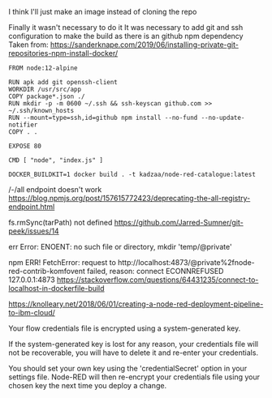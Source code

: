 I think I'll just make an image instead of cloning the repo

Finally it wasn't necessary to do it
It was necessary to add git and ssh configuration to make the build as there is an github npm dependency
Taken from: https://sanderknape.com/2019/06/installing-private-git-repositories-npm-install-docker/

```
FROM node:12-alpine

RUN apk add git openssh-client
WORKDIR /usr/src/app
COPY package*.json ./
RUN mkdir -p -m 0600 ~/.ssh && ssh-keyscan github.com >> ~/.ssh/known_hosts
RUN --mount=type=ssh,id=github npm install --no-fund --no-update-notifier
COPY . .

EXPOSE 80

CMD [ "node", "index.js" ]
```

```
DOCKER_BUILDKIT=1 docker build . -t kadzaa/node-red-catalogue:latest
```

/-/all endpoint doesn't work
https://blog.npmjs.org/post/157615772423/deprecating-the-all-registry-endpoint.html


fs.rmSync(tarPath) not defined
https://github.com/Jarred-Sumner/git-peek/issues/14

err Error: ENOENT: no such file or directory, mkdir 'temp/@private'


npm ERR! FetchError: request to http://localhost:4873/@private%2fnode-red-contrib-komfovent failed, reason: connect ECONNREFUSED 127.0.0.1:4873
https://stackoverflow.com/questions/64431235/connect-to-localhost-in-dockerfile-build

https://knolleary.net/2018/06/01/creating-a-node-red-deployment-pipeline-to-ibm-cloud/

Your flow credentials file is encrypted using a system-generated key.

If the system-generated key is lost for any reason, your credentials
file will not be recoverable, you will have to delete it and re-enter
your credentials.

You should set your own key using the 'credentialSecret' option in
your settings file. Node-RED will then re-encrypt your credentials
file using your chosen key the next time you deploy a change.